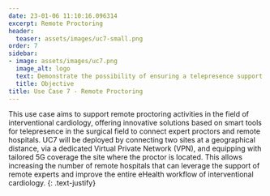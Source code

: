 ```yaml
---
date: 23-01-06 11:10:16.096314
excerpt: Remote Proctoring
header:
  teaser: assets/images/uc7-small.png
order: 7
sidebar:
- image: assets/images/uc7.png
  image_alt: logo
  text: Demonstrate the possibility of ensuring a telepresence support in surgical field based on 5G wireless network, in the field of interventional cardiology.
  title: Objective
title: Use Case 7 - Remote Proctoring
---
```


This use case aims to support remote proctoring activities in the field of interventional cardiology, offering innovative solutions based on smart tools for telepresence in the surgical field to connect expert proctors and remote hospitals. UC7 will be deployed by connecting two sites at a geographical distance, via a dedicated Virtual Private Network (VPN), and equipping with tailored 5G coverage the site where the proctor is located. This allows increasing the number of remote hospitals that can leverage the support of remote experts and improve the entire eHealth workflow of interventional cardiology.
{: .text-justify}
